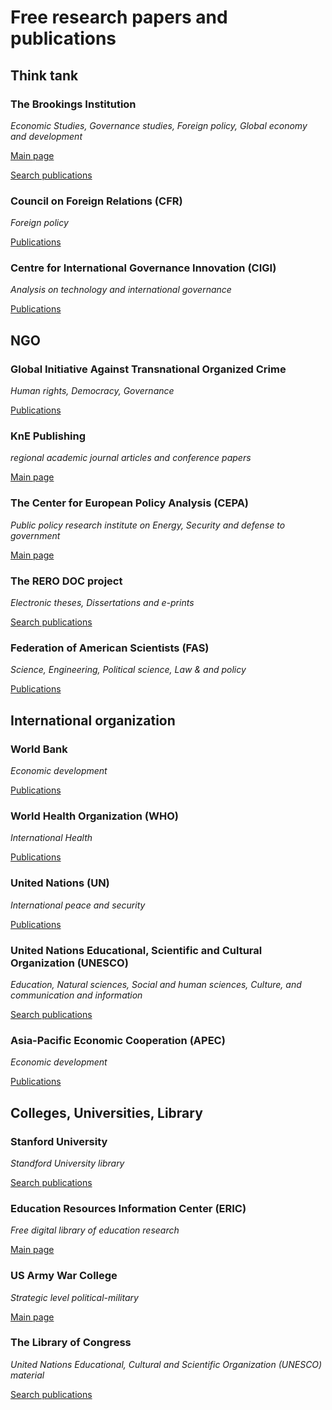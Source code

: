 # Free research papers and publications

## Think tank
### The Brookings Institution
*Economic Studies, Governance studies, Foreign policy, Global economy and development*

[Main page](https://www.brookings.edu/)

[Search publications](https://www.brookings.edu/search/)

### Council on Foreign Relations (CFR)
*Foreign policy*

[Publications](https://www.cfr.org/publications)

### Centre for International Governance Innovation (CIGI)
*Analysis on technology and international governance*

[Publications](https://www.cigionline.org/publications)

## NGO
### Global Initiative Against Transnational Organized Crime
*Human rights, Democracy, Governance*

[Publications](https://globalinitiative.net/article_type/publications/)

### KnE Publishing
*regional academic journal articles and conference papers*

[Main page](https://knepublishing.com/)

### The Center for European Policy Analysis (CEPA)
*Public policy research institute on Energy, Security and defense to government*

[Main page](https://www.cepa.org/)

### The RERO DOC project
*Electronic theses, Dissertations and e-prints*

[Search publications](https://doc.rero.ch/search?)

### Federation of American Scientists (FAS) 
*Science, Engineering, Political science, Law & and policy*

[Publications](https://fas.org/publications/)

## International organization
### World Bank
*Economic development*

[Publications](https://www.worldbank.org/en/research)

### World Health Organization (WHO)
*International Health*

[Publications](https://www.who.int/publications/en/)

### United Nations (UN)
*International peace and security*

[Publications](https://digitallibrary.un.org/search?ln=en&cc=Documents+and+Publications&p=&f=&action_search=Search&c=Publications)

### United Nations Educational, Scientific and Cultural Organization (UNESCO)
*Education, Natural sciences, Social and human sciences, Culture, and communication and information*

[Search publications](https://unesdoc.unesco.org/home)

### Asia-Pacific Economic Cooperation (APEC)
*Economic development*

[Publications](https://www.apec.org/Publications)

## Colleges, Universities, Library
### Stanford University
*Standford University library*

[Search publications](https://searchworks.stanford.edu/)

### Education Resources Information Center (ERIC)
*Free digital library of education research*

[Main page](https://eric.ed.gov/)

### US Army War College
*Strategic level political-military*

[Main page](https://publications.armywarcollege.edu/)

### The Library of Congress
*United Nations Educational, Cultural and Scientific Organization (UNESCO) material*

[Search publications](https://www.wdl.org/en/search/?)
